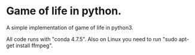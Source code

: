 # Game of life in python.

A simple implementation of game of life in python3.

All code runs with "conda 4.7.5". Also on Linux you need to run
"sudo apt-get install ffmpeg".
